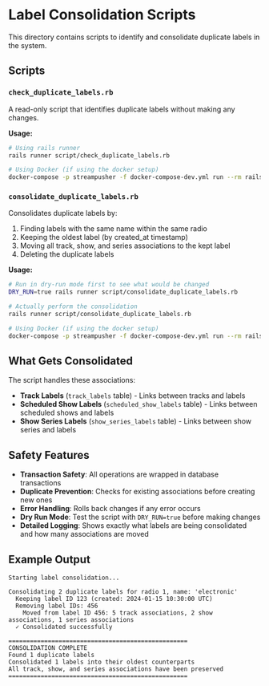 # Label Consolidation Scripts

This directory contains scripts to identify and consolidate duplicate labels in the system.

## Scripts

### `check_duplicate_labels.rb`

A read-only script that identifies duplicate labels without making any changes.

**Usage:**
```bash
# Using rails runner
rails runner script/check_duplicate_labels.rb

# Using Docker (if using the docker setup)
docker-compose -p streampusher -f docker-compose-dev.yml run --rm rails ./docker_wrapper.sh bundle exec rails runner script/check_duplicate_labels.rb
```

### `consolidate_duplicate_labels.rb`

Consolidates duplicate labels by:
1. Finding labels with the same name within the same radio
2. Keeping the oldest label (by created_at timestamp)
3. Moving all track, show, and series associations to the kept label
4. Deleting the duplicate labels

**Usage:**
```bash
# Run in dry-run mode first to see what would be changed
DRY_RUN=true rails runner script/consolidate_duplicate_labels.rb

# Actually perform the consolidation
rails runner script/consolidate_duplicate_labels.rb

# Using Docker (if using the docker setup)
docker-compose -p streampusher -f docker-compose-dev.yml run --rm rails ./docker_wrapper.sh bundle exec rails runner script/consolidate_duplicate_labels.rb
```

## What Gets Consolidated

The script handles these associations:
- **Track Labels** (`track_labels` table) - Links between tracks and labels
- **Scheduled Show Labels** (`scheduled_show_labels` table) - Links between scheduled shows and labels  
- **Show Series Labels** (`show_series_labels` table) - Links between show series and labels

## Safety Features

- **Transaction Safety**: All operations are wrapped in database transactions
- **Duplicate Prevention**: Checks for existing associations before creating new ones
- **Error Handling**: Rolls back changes if any error occurs
- **Dry Run Mode**: Test the script with `DRY_RUN=true` before making changes
- **Detailed Logging**: Shows exactly what labels are being consolidated and how many associations are moved

## Example Output

```
Starting label consolidation...

Consolidating 2 duplicate labels for radio 1, name: 'electronic'
  Keeping label ID 123 (created: 2024-01-15 10:30:00 UTC)
  Removing label IDs: 456
    Moved from label ID 456: 5 track associations, 2 show associations, 1 series associations
  ✓ Consolidated successfully

==================================================
CONSOLIDATION COMPLETE
Found 1 duplicate labels
Consolidated 1 labels into their oldest counterparts
All track, show, and series associations have been preserved
==================================================
```